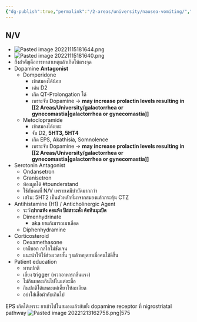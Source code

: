 ```yaml
---
{"dg-publish":true,"permalink":"/2-areas/university/nausea-vomiting/","created":"2022-12-13T16:28:01.654+07:00","updated":"2025-10-06T19:50:49.337+07:00"}
---
```



## N/V
- ![Pasted image 20221115181644.png](/img/user/3%20Resources/Attachment/Pasted%20image%2020221115181644.png)
- ![Pasted image 20221115181640.png](/img/user/3%20Resources/Attachment/Pasted%20image%2020221115181640.png)
- สิ่งสำคัญคือการหาสาเหตุแล้วเกิดให้ตรงจุด
- Dopamine **Antagonist**
	- Domperidone
		- เข้าสมองได้น้อย
		- เด่น D2
		- เกิด QT-Prolongation ได้
		- เพราะจับ Dopamine -> **may increase prolactin levels resulting in [[2 Areas/University/galactorrhea or gynecomastia\|galactorrhea or gynecomastia]]** 
	- Metoclopramide
		- เข้าสมองได้เยอะ
		- จับ D2, **5HT3, 5HT4**
		- เกิด EPS, Akathisia, Somnolence
		- เพราะจับ Dopamine -> **may increase prolactin levels resulting in [[2 Areas/University/galactorrhea or gynecomastia\|galactorrhea or gynecomastia]]**
- Serotonin Antagonist
	- Ondansetron
	- Granisetron
	- ท้องผูกได้ #tounderstand 
	- ใช้กับคนที่ N/V เพราะเคมีบำบัดมากกว่า
	- เสริม: 5HT2 เป็นตัวหลักที่มาจากสมองแล้วกระตุ้น CTZ
- Antihistamine (H1) / Anticholinergic Agent
	- ระวัง**ปากแห้ง คอแห้ง ปัสสาวะคั่ง ต้อหินมุมปิด**
	- Dimenhydrinate
		- aka ยาแก้เมารถเมาเลือด
	- Diphenhydramine
- Corticosteroid
	- Dexamethasone
	- ยาผีบอก กลไกไม่ชัดเจน
	- แนะนำให้ใช้ช่วงเวลาสั้น ๆ แล้วหยุดยาเมื่อคนไข้ดีขึ้น
- Patient education
	- ทานปกติ
	- เลี่ยง trigger (พวกอาหารกลิ่นแรง)
	- ไม่กินเยอะเกินไปในแต่ละมื้อ
	- กินปกติได้แหละแต่เคี้ยวให้ละเอียด
	- อย่าใส่เสื้อผ้าคับเกินไป


EPS เกิดได้เพราะ ยาเข้าไปในสมองแล้วยับยั้ง dopamine receptor ที่ nigrostriatal pathway
![Pasted image 20221213162758.png|575](/img/user/3%20Resources/Attachment/Pasted%20image%2020221213162758.png)